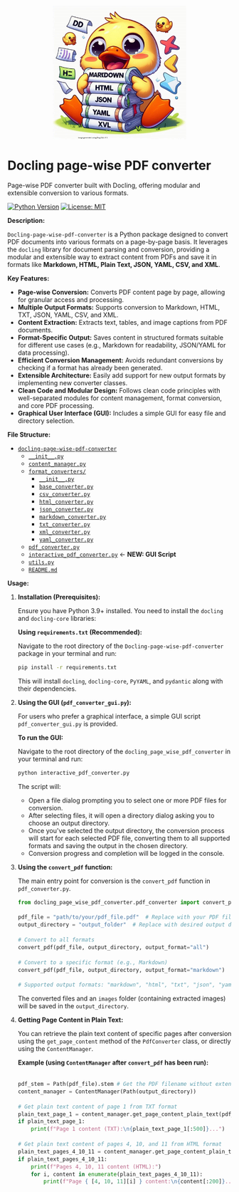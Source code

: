 <p align="center">
  <img src="assets/docu_llama.jpg" alt="docu_llama" width="300"/>
  <br>
</p>

# Docling page-wise PDF converter
Page-wise PDF converter built with Docling, offering modular and extensible conversion to various formats.

[![Python Version](https://img.shields.io/badge/python-3.9+-blue.svg)](https://www.python.org/downloads/)
[![License: MIT](https://img.shields.io/badge/License-MIT-yellow.svg)](https://opensource.org/licenses/MIT)

**Description:**

`Docling-page-wise-pdf-converter` is a Python package designed to convert PDF documents into various formats on a page-by-page basis. It leverages the `docling` library for document parsing and conversion, providing a modular and extensible way to extract content from PDFs and save it in formats like **Markdown, HTML, Plain Text, JSON, YAML, CSV, and XML**.

**Key Features:**

*   **Page-wise Conversion:** Converts PDF content page by page, allowing for granular access and processing.
*   **Multiple Output Formats:** Supports conversion to Markdown, HTML, TXT, JSON, YAML, CSV, and XML.
*   **Content Extraction:** Extracts text, tables, and image captions from PDF documents.
*   **Format-Specific Output:** Saves content in structured formats suitable for different use cases (e.g., Markdown for readability, JSON/YAML for data processing).
*   **Efficient Conversion Management:** Avoids redundant conversions by checking if a format has already been generated.
*   **Extensible Architecture:** Easily add support for new output formats by implementing new converter classes.
*   **Clean Code and Modular Design:** Follows clean code principles with well-separated modules for content management, format conversion, and core PDF processing.
*   **Graphical User Interface (GUI):** Includes a simple GUI for easy file and directory selection.

**File Structure:**


- [`docling-page-wise-pdf-converter`]()
  - [`__init__.py`](__init__.py)
  - [`content_manager.py`](content_manager.py)
  - [`format_converters/`](format_converters/)
    - [`__init__.py`](format_converters/__init__.py)
    - [`base_converter.py`](format_converters/base_converter.py)
    - [`csv_converter.py`](format_converters/csv_converter.py)
    - [`html_converter.py`](format_converters/html_converter.py)
    - [`json_converter.py`](format_converters/json_converter.py)
    - [`markdown_converter.py`](format_converters/markdown_converter.py)
    - [`txt_converter.py`](format_converters/txt_converter.py)
    - [`xml_converter.py`](format_converters/xml_converter.py)
    - [`yaml_converter.py`](format_converters/yaml_converter.py)
  - [`pdf_converter.py`](pdf_converter.py)
  - [`interactive_pdf_converter.py`](interactive_pdf_converter.py)  <- **NEW: GUI Script**
  - [`utils.py`](utils.py)
  - [`README.md`](README.md)

**Usage:**

1.  **Installation (Prerequisites):**

    Ensure you have Python 3.9+ installed. You need to install the `docling` and `docling-core` libraries:


    **Using `requirements.txt` (Recommended):**

    Navigate to the root directory of the `Docling-page-wise-pdf-converter` package in your terminal and run:

    ```bash
    pip install -r requirements.txt
    ```

    This will install `docling`, `docling-core`, `PyYAML`, and `pydantic` along with their dependencies.

2.  **Using the GUI (`pdf_converter_gui.py`):**

    For users who prefer a graphical interface, a simple GUI script `pdf_converter_gui.py` is provided.

    **To run the GUI:**

    Navigate to the root directory of the `docling_page_wise_pdf_converter` in your terminal and run:

    ```bash
    python interactive_pdf_converter.py
    ```

    The script will:

    *   Open a file dialog prompting you to select one or more PDF files for conversion.
    *   After selecting files, it will open a directory dialog asking you to choose an output directory.
    *   Once you've selected the output directory, the conversion process will start for each selected PDF file, converting them to all supported formats and saving the output in the chosen directory.
    *   Conversion progress and completion will be logged in the console.
    

3.  **Using the `convert_pdf` function:**

    The main entry point for conversion is the `convert_pdf` function in `pdf_converter.py`.

    ```python
    from docling_page_wise_pdf_converter.pdf_converter import convert_pdf

    pdf_file = "path/to/your/pdf_file.pdf"  # Replace with your PDF file path
    output_directory = "output_folder"  # Replace with desired output directory

    # Convert to all formats
    convert_pdf(pdf_file, output_directory, output_format="all")

    # Convert to a specific format (e.g., Markdown)
    convert_pdf(pdf_file, output_directory, output_format="markdown")

    # Supported output formats: "markdown", "html", "txt", "json", "yaml", "csv", "xml", "all"
    ```

    The converted files and an `images` folder (containing extracted images) will be saved in the `output_directory`.

4.  **Getting Page Content in Plain Text:**

    You can retrieve the plain text content of specific pages after conversion using the `get_page_content` method of the `PdfConverter` class, or directly using the `ContentManager`.

    **Example (using `ContentManager` after `convert_pdf` has been run):**

    ```python

    pdf_stem = Path(pdf_file).stem # Get the PDF filename without extension
    content_manager = ContentManager(Path(output_directory))

    # Get plain text content of page 1 from TXT format
    plain_text_page_1 = content_manager.get_page_content_plain_text(pdf_stem, "txt", 1)
    if plain_text_page_1:
        print(f"Page 1 content (TXT):\n{plain_text_page_1[:500]}...")

    # Get plain text content of pages 4, 10, and 11 from HTML format
    plain_text_pages_4_10_11 = content_manager.get_page_content_plain_text(pdf_stem, "html", [4, 10, 11])
    if plain_text_pages_4_10_11:
        print(f"Pages 4, 10, 11 content (HTML):")
        for i, content in enumerate(plain_text_pages_4_10_11):
            print(f"Page { [4, 10, 11][i] } content:\n{content[:200]}...")
    ```